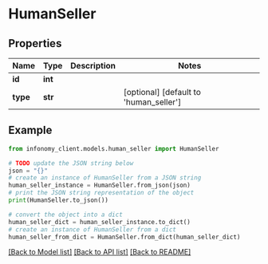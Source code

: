 # HumanSeller


## Properties

Name | Type | Description | Notes
------------ | ------------- | ------------- | -------------
**id** | **int** |  | 
**type** | **str** |  | [optional] [default to 'human_seller']

## Example

```python
from infonomy_client.models.human_seller import HumanSeller

# TODO update the JSON string below
json = "{}"
# create an instance of HumanSeller from a JSON string
human_seller_instance = HumanSeller.from_json(json)
# print the JSON string representation of the object
print(HumanSeller.to_json())

# convert the object into a dict
human_seller_dict = human_seller_instance.to_dict()
# create an instance of HumanSeller from a dict
human_seller_from_dict = HumanSeller.from_dict(human_seller_dict)
```
[[Back to Model list]](../README.md#documentation-for-models) [[Back to API list]](../README.md#documentation-for-api-endpoints) [[Back to README]](../README.md)


